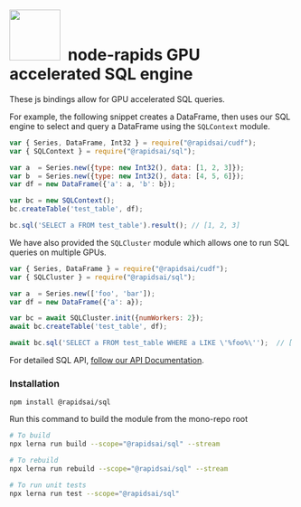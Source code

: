 # <div align="left"><img src="https://rapids.ai/assets/images/rapids_logo.png" width="90px"/>&nbsp; node-rapids GPU accelerated SQL engine

These js bindings allow for GPU accelerated SQL queries.

For example, the following snippet creates a DataFrame, then uses our SQL engine to select and query a DataFrame using the `SQLContext` module.

```javascript
var { Series, DataFrame, Int32 } = require("@rapidsai/cudf");
var { SQLContext } = require("@rapidsai/sql");

var a  = Series.new({type: new Int32(), data: [1, 2, 3]});
var b  = Series.new({type: new Int32(), data: [4, 5, 6]});
var df = new DataFrame({'a': a, 'b': b});

var bc = new SQLContext();
bc.createTable('test_table', df);

bc.sql('SELECT a FROM test_table').result(); // [1, 2, 3]
```

We have also provided the `SQLCluster` module which allows one to run SQL queries on multiple GPUs.

```javascript
var { Series, DataFrame } = require("@rapidsai/cudf");
var { SQLCluster } = require("@rapidsai/sql");

var a  = Series.new(['foo', 'bar']);
var df = new DataFrame({'a': a});

var bc = await SQLCluster.init({numWorkers: 2});
await bc.createTable('test_table', df);

await bc.sql('SELECT a FROM test_table WHERE a LIKE \'%foo%\'');  // ['foo']
```

For detailed SQL API, [follow our API Documentation](https://rapidsai.github.io/node/modules/sql_src.html).

### Installation

`npm install @rapidsai/sql`

Run this command to build the module from the mono-repo root

```bash
# To build
npx lerna run build --scope="@rapidsai/sql" --stream

# To rebuild
npx lerna run rebuild --scope="@rapidsai/sql" --stream

# To run unit tests
npx lerna run test --scope="@rapidsai/sql"
```
